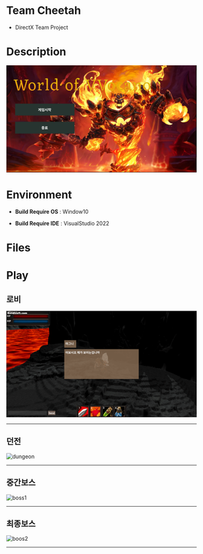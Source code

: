 # Team Cheetah
  * DirectX Team Project
#  Description
 ![예시](Resources/intro/main.png)
# Environment
 * **Build Require OS** : Window10

 * **Build Require IDE** : VisualStudio 2022

# Files

# Play
## 로비
![Lobby](Resources/intro/loby.gif)
***
## 던전
![dungeon](Resources/intro/dungeon.gif)
***
## 중간보스
![boss1](Resources/intro/mid.gif)
***
## 최종보스
![boos2](Resources/intro/boss.gif)
***

